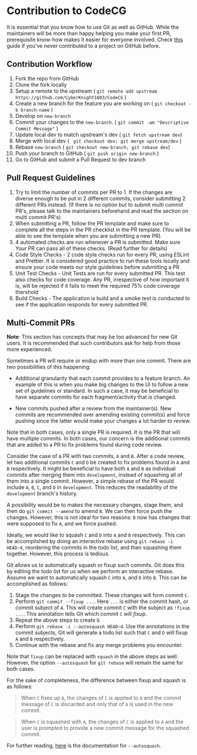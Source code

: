 # Contribution to CodeCG

It is essential that you know how to use Git as well as GitHub. While the maintainers will be more than happy helping you make your first PR, prerequisite know-how makes it easier for everyone involved. Check [this](https://github.com/firstcontributions/first-contributions) guide if you've never contributed to a project on GitHub before.

## Contribution Workflow

1. Fork the repo from GitHub
2. Clone the fork locally
3. Setup a remote to the upstream ( `git remote add upstream https://github.com/CyberKnight1803/CodeCG` )
4. Create a new branch for the feature you are working on ( `git checkout -b branch-name` )
5. Develop on `new-branch`
6. Commit your changes to the `new-branch`. ( `git commit -am "Descriptive Commit Message"` )
7. Update local dev to match upstream's dev ( `git fetch upstream dev`)
8. Merge with local dev ( ` git checkout dev; git merge upstream/dev` )
9. Rebase `new-branch` ( `git checkout new-branch; git rebase dev`)
10. Push your branch to GitHub ( `git push origin new-branch` )
11. Go to GitHub and submit a Pull Request to dev branch

## Pull Request Guidelines

1. Try to limit the number of commits per PR to 1. If the changes are diverse enough to be put in 2 different commits, consider submitting 2 different PRs instead. (If there is no option but to submit multi commit PR's, please talk to the maintainers beforehand and read the section on multi commit PR's)
2. When submitting a PR, follow the PR template and make sure to complete all the steps in the PR checklist in the PR template. (You will be able to see the template when you are submitting a new PR).
3. 4 automated checks are run whenever a PR is submitted. Make sure Your PR can pass all of these checks. (Read further for details)
4. Code Style Checks - 2 code style checks run for every PR, using ESLint and Prettier. It is considered good practice to run these tools locally and ensure your code meets our style guidelines before submitting a PR
5. Unit Test Checks - Unit Tests are run for every submitted PR. This test also checks for code coverage. Any PR, irrespective of how important it is, will be rejected if it fails to meet the required 75% code coverage thershold
6. Build Checks - The application is build and a smoke test is conducted to see if the application responds for every submitted PR.

## Multi-Commit PRs

**Note**: This section has concepts that may be too advanced for new Git users. It is recommended that such contributors
ask for help from those more experienced.

Sometimes a PR will require or endup with more than one commit. There are two possibilities of this happening:

- Additional granularity that each commit provides to a feature branch. An example of this is when you make big
  changes to the UI to follow a new set of guidelines or standard. In such a case, it may be beneficial to have separate
  commits for each fragment/activity that is changed.

- New commits pushed after a review from the maintainer(s). New commits are recommended over amending existing commit(s)
  and force pushing since the latter would make your changes a lot harder to review.

Note that in both cases, only a single PR is required. It is the PR that will have multiple commits. In both cases, our
concern is the additional commits that are added to a PR to fix problems found during code review.

Consider the case of a PR with two commits, `A` and `B`. After a code review, let two additional commits `C` and `D` be
created to fix problems found in `A` and `B` respectively. It might be beneficial to have both `A` and `B` as individual
commits after merging them into `development`, instead of squashing all of them into a single commit. However, a simple
rebase of the PR would include `A`, `B`, `C`, and `D` in `development`. This reduces the readability of the `development`
branch's history.

A possibility would be to makes the necessary changes, stage them, and then do `git commit --amend` to amend `B`. We can
then force push the changes. However, this is not ideal for two reasons: `B` now has changes that were supposed to fix
`A`, and we force pushed.

Ideally, we would like to squash `C` and `D` into `A` and `B` respectively. This can be accomplished by doing an
interactive rebase using `git rebase -i HEAD~4`, reordering the commits in the todo list, and then squashing them
together. However, this process is tedious.

Git allows us to automatically squash or fixup such commits. Git does this by editing the todo list for us when we
perform an interactive rebase. Assume we want to automatically squash `C` into `A`, and `D` into `B`. This can be
accomplished as follows:

1. Stage the changes to be committed. These changes will form commit `C`.
2. Perform `git commit --fixup ...`. Here `...` is either the commit hash, or commit subject of `A`. This will create
   commit `C` with the subject as `!fixup ...`. This annotation tells Git which commit `C` will _fixup_.
3. Repeat the above steps to create `D`.
4. Perform `git rebase -i --autosquash HEAD~4`. Use the annotations in the commit subjects, Git will generate a todo list
   such that `C` and `D` will fixup `A` and `B` respectively.
5. Continue with the rebase and fix any merge problems you encounter.

Note that `fixup` can be replaced with `squash` in the above steps as well. However, the option `--autosquash` for
`git rebase` will remain the same for both cases.

For the sake of completeness, the difference between fixup and squash is as follows:

> When `C` fixes up `A`, the changes of `C` is applied to `A` and the commit message of `C` is discarded and only that of
> `A` is used in the new commit.

> When `C` is squashed with `A`, the changes of `C` is applied to `A` and the user is prompted to provide a new commit
> message for the squashed commit.

For further reading, [here][auto-squash-doc] is the documentation for `--autosquash`.

[auto-squash-doc]: https://git-scm.com/docs/git-rebase#Documentation/git-rebase.txt---autosquash